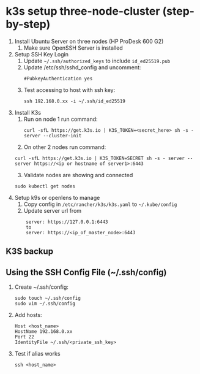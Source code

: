 # k3s setup three-node-cluster (step-by-step)

1. Install Ubuntu Server on three nodes (HP ProDesk 600 G2)
    1. Make sure OpenSSH Server is installed
2. Setup SSH Key Login
    1. Update `~/.ssh/authorized_keys` to include `id_ed25519.pub`
    2. Update /etc/ssh/sshd_config and uncomment:
        ```
        #PubkeyAuthentication yes
        ```
    3. Test accessing to host with ssh key:
        ```
        ssh 192.168.0.xx -i ~/.ssh/id_ed25519
        ```
3. Install K3s 
    1. Run on node 1 run command:
       ```
       curl -sfL https://get.k3s.io | K3S_TOKEN=<secret_here> sh -s - server --cluster-init
       ```
    2. On other 2 nodes run command:
      ```
    curl -sfL https://get.k3s.io | K3S_TOKEN=SECRET sh -s - server --server https://<ip or hostname of server1>:6443
      ```
    3. Validate nodes are showing and connected
      ```
    sudo kubectl get nodes
      ```
4. Setup k9s or openlens to manage
    1. Copy config in `/etc/rancher/k3s/k3s.yaml` to `~/.kube/config`
    2. Update server url from 
    ```
        server: https://127.0.0.1:6443
        to
        server: https://<ip_of_master_node>:6443
    ```

## K3S backup

## 


## Using the SSH Config File (~/.ssh/config)
1. Create ~/.ssh/config:
    ``` 
    sudo touch ~/.ssh/config 
    sudo vim ~/.ssh/config
    ```
2. Add hosts:
    ```   
    Host <host_name>
    HostName 192.168.0.xx
    Port 22
    IdentityFile ~/.ssh/<private_ssh_key>  
    ```
3. Test if alias works
    ```
    ssh <host_name>
    ```

 